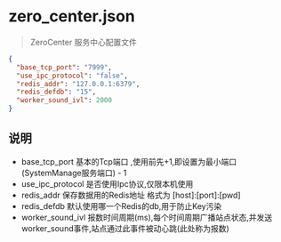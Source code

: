 ﻿# zero_center.json> ZeroCenter 服务中心配置文件```json{  "base_tcp_port": "7999",  "use_ipc_protocol": "false",  "redis_addr": "127.0.0.1:6379",  "redis_defdb": "15",  "worker_sound_ivl": 2000}```## 说明- base_tcp_port  基本的Tcp端口 ,使用前先+1,即设置为最小端口(SystemManage服务端口) - 1- use_ipc_protocol 是否使用Ipc协议,仅限本机使用- redis_addr 保存数据用的Redis地址 格式为 [host]:[port]:[pwd]- redis_defdb 默认使用哪一个Redis的db,用于防止Key污染- worker_sound_ivl 报数时间周期(ms),每个时间周期广播站点状态,并发送worker_sound事件,站点通过此事件被动心跳(此处称为报数)